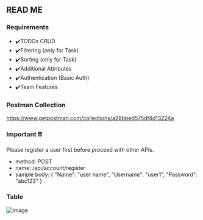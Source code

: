 ## READ ME
### Requirements

- ✔️TODOs CRUD
- ✔️Filtering (only for Task)
- ✔️Sorting (only for Task)
- ✔️Additional Attributes
- ✔️Authentication (Basic Auth)
- ✔️Team Features

### Postman Collection
https://www.getpostman.com/collections/a28bbed575df4d13224a

### Important ❗❗
Please register a user first before proceed with other APIs.
- method: POST
- name: /api/account/register
- sample body: { "Name": "user name", "Username": "user1", "Password": "abc123" }

### Table
![image](https://user-images.githubusercontent.com/95844464/187127336-f04586ca-dc61-49fc-9614-d72119c2e962.png)
